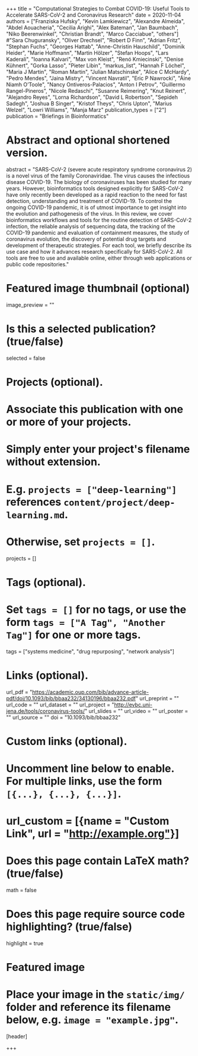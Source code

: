 +++
title = "Computational Strategies to Combat COVID-19: Useful Tools to Accelerate SARS-CoV-2 and Coronavirus Research"
date = 2020-11-04
authors = ["Franziska Hufsky", "Kevin Lamkiewicz", "Alexandre Almeida", "Abdel Aouacheria", "Cecilia Arighi", "Alex Bateman", "Jan Baumbach", "Niko Beerenwinkel", "Christian Brandt", "Marco Cacciabue", "others"]
#"Sara Chuguransky", "Oliver Drechsel", "Robert D Finn", "Adrian Fritz", "Stephan Fuchs", "Georges Hattab", "Anne-Christin Hauschild", "Dominik Heider", "Marie Hoffmann", "Martin Hölzer", "Stefan Hoops", "Lars Kaderali", "Ioanna Kalvari", "Max von Kleist", "Renó Kmiecinski", "Denise Kühnert", "Gorka Lasso", "Pieter Libin", "markus_list", "Hannah F Löchel", "Maria J Martin", "Roman Martin", "Julian Matschinske", "Alice C McHardy", "Pedro Mendes", "Jaina Mistry", "Vincent Navratil", "Eric P Nawrocki", "Áine Niamh O’Toole", "Nancy Ontiveros-Palacios", "Anton I Petrov", "Guillermo Rangel-Pineros", "Nicole Redaschi", "Susanne Reimering", "Knut Reinert", "Alejandro Reyes", "Lorna Richardson", "David L Robertson", "Sepideh Sadegh", "Joshua B Singer", "Kristof Theys", "Chris Upton", "Marius Welzel", "Lowri Williams", "Manja Marz"
publication_types = ["2"]
publication = "Briefings in Bioinformatics"

# Abstract and optional shortened version.
abstract = "SARS-CoV-2 (severe acute respiratory syndrome coronavirus 2) is a novel virus of the family Coronaviridae. The virus causes the infectious disease COVID-19. The biology of coronaviruses has been studied for many years. However, bioinformatics tools designed explicitly for SARS-CoV-2 have only recently been developed as a rapid reaction to the need for fast detection, understanding and treatment of COVID-19. To control the ongoing COVID-19 pandemic, it is of utmost importance to get insight into the evolution and pathogenesis of the virus. In this review, we cover bioinformatics workflows and tools for the routine detection of SARS-CoV-2 infection, the reliable analysis of sequencing data, the tracking of the COVID-19 pandemic and evaluation of containment measures, the study of coronavirus evolution, the discovery of potential drug targets and development of therapeutic strategies. For each tool, we briefly describe its use case and how it advances research specifically for SARS-CoV-2. All tools are free to use and available online, either through web applications or public code repositories."

# Featured image thumbnail (optional)
image_preview = ""

# Is this a selected publication? (true/false)
selected = false

# Projects (optional).
#   Associate this publication with one or more of your projects.
#   Simply enter your project's filename without extension.
#   E.g. `projects = ["deep-learning"]` references `content/project/deep-learning.md`.
#   Otherwise, set `projects = []`.
projects = []

# Tags (optional).
#   Set `tags = []` for no tags, or use the form `tags = ["A Tag", "Another Tag"]` for one or more tags.
tags = ["systems medicine", "drug repurposing", "network analysis"]

# Links (optional).
url_pdf = "https://academic.oup.com/bib/advance-article-pdf/doi/10.1093/bib/bbaa232/34130196/bbaa232.pdf"
url_preprint = ""
url_code = ""
url_dataset = ""
url_project = "http://evbc.uni-jena.de/tools/coronavirus-tools/"
url_slides = ""
url_video = ""
url_poster = ""
url_source = ""
doi = "10.1093/bib/bbaa232"

# Custom links (optional).
#   Uncomment line below to enable. For multiple links, use the form `[{...}, {...}, {...}]`.
# url_custom = [{name = "Custom Link", url = "http://example.org"}]

# Does this page contain LaTeX math? (true/false)
math = false

# Does this page require source code highlighting? (true/false)
highlight = true

# Featured image
# Place your image in the `static/img/` folder and reference its filename below, e.g. `image = "example.jpg"`.
[header]

+++
